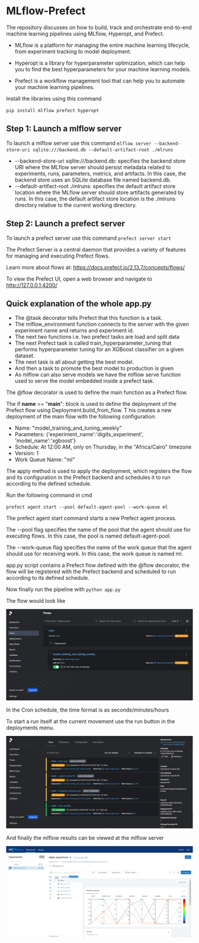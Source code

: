 # MLflow-Prefect

The repository discusses on how to build, track and orchestrate end-to-end machine learning pipelines using MLflow, Hyperopt, and Prefect.

- MLflow is a platform for managing the entire machine learning lifecycle, from experiment tracking to model deployment. 

- Hyperopt is a library for hyperparameter optimization, which can help you to find the best hyperparameters for your machine learning models. 

- Prefect is a workflow management tool that can help you to automate your machine learning pipelines.

Install the libraries using this command

`pip install mlflow prefect hyperopt`

## Step 1: Launch a mlflow server

To launch a mlflow server use this command `mlflow server --backend-store-uri sqlite:///backend.db --default-artifact-root ./mlruns`

- --backend-store-uri sqlite:///backend.db: specifies the backend store URI where the MLflow server should persist metadata related to experiments, runs, parameters, metrics, and artifacts. In this case, the backend store uses an SQLite database file named backend.db.
- --default-artifact-root ./mlruns: specifies the default artifact store location where the MLflow server should store artifacts generated by runs. In this case, the default artifact store location is the ./mlruns directory relative to the current working directory.

## Step 2: Launch a prefect server

To launch a prefect server use this command `prefect server start`

The Prefect Server is a central daemon that provides a variety of features for managing and executing Prefect flows.

Learn more about flows at: https://docs.prefect.io/2.13.7/concepts/flows/

To view the Prefect UI, open a web browser and navigate to http://127.0.0.1:4200/

## Quick explanation of the whole app.py

- The @task decorator tells Prefect that this function is a task.
- The mlflow_environment function connects to the server with the given experiment name and returns and experiment id.
- The next two functions i.e. two prefect tasks are load and split data
- The next Prefect task is called train_hyperparameter_tuning that performs hyperparameter tuning for an XGBoost classifier on a given dataset.
- The next task is all about getting the best model.
- And then a task to promote the best model to production is given
- As mlflow can also serve models we have the mlflow serve function used to serve the model embedded inside a prefect task.


The @flow decorator is used to define the main function as a Prefect flow.

The if __name__ == "__main__": block is used to define the deployment of the Prefect flow using Deployment.build_from_flow. T
his creates a new deployment of the main flow with the following configuration:

- Name: "model_training_and_tuning_weekly"
- Parameters: {'experiment_name':'digits_experiment', 'model_name':'xgboost'}
- Schedule: At 12:00 AM, only on Thursday, in the "Africa/Cairo" timezone
- Version: 1
- Work Queue Name: "ml"

The apply method is used to apply the deployment, which registers the flow and its configuration in the Prefect backend and schedules it to run according to the defined schedule.

Run the following command in cmd

`prefect agent start --pool default-agent-pool --work-queue ml`

The prefect agent start command starts a new Prefect agent process.

The --pool flag specifies the name of the pool that the agent should use for executing flows. In this case, the pool is named default-agent-pool.

The --work-queue flag specifies the name of the work queue that the agent should use for receiving work. In this case, the work queue is named ml.

app.py script contains a Prefect flow defined with the @flow decorator, the flow will be registered with the Prefect backend and scheduled to run according to its defined schedule.

Now finally run the pipeline with `python app.py`

The flow would look like 

![Prefect Flow](https://github.com/ChiragChauhan4579/MLflow-Prefect/blob/main/images/prefect%20flow.png)

In the Cron schedule, the time format is as seconds/minutes/hours

To start a run itself at the current movement use the run button in the deployments menu.

![Prefect run](https://github.com/ChiragChauhan4579/MLflow-Prefect/blob/main/images/deployment%20section.png)

And finally the mlflow results can be viewed at the mlflow server

![mlflow output](https://github.com/ChiragChauhan4579/MLflow-Prefect/blob/main/images/mlflow%20output.png)
